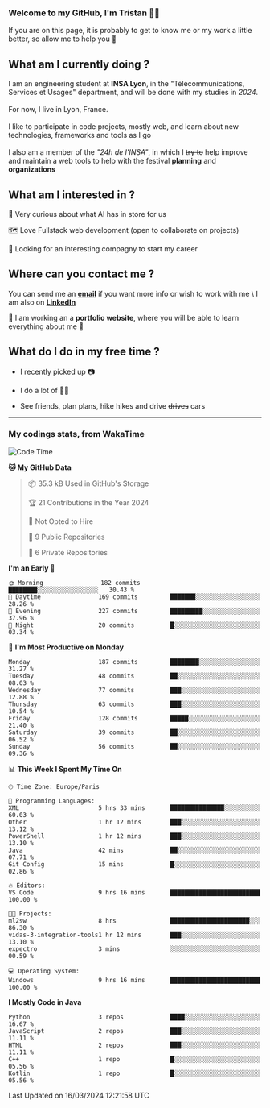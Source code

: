 ### Welcome to my GitHub, I'm Tristan 👨‍💻

If you are on this page, it is probably to get to know me or my work a little better, so allow me to help you 💁

## What am I currently doing ?

I am an engineering student at **INSA Lyon**, in the "Télécommunications, Services et Usages" department, and will be done with my studies in *2024*. \
\
For now, I live in Lyon, France. \
\
I like to participate in code projects, mostly web, and learn about new technologies, frameworks and tools as I go
\
\
I also am a member of the *"24h de l'INSA"*, in which I ~~try to~~  help improve and maintain a web tools to help with the festival **planning** and **organizations**

## What am I interested in ?
   
   🤖 Very curious about what AI has in store for us
   
   🗺️ Love Fullstack web development (open to collaborate on projects)

   🤔 Looking for an interesting compagny to start my career

## Where can you contact me ?

You can send me an **[email](mailto:tristan.dve@gmail.com)** if you want more info or wish to work with me \\
I am also on **[LinkedIn](https://www.linkedin.com/in/tristan-devin/)**

🚧 I am working an a **portfolio website**, where you will be able to learn everything about me 🚧

## What do I do in my free time ?

 - I recently picked up 📷
   
 - I do a lot of 🧗‍♂️
   
 - See friends, plan plans, hike hikes and drive ~~drives~~ cars

---
### My codings stats, from WakaTime

<!--START_SECTION:waka-->
![Code Time](http://img.shields.io/badge/Code%20Time-335%20hrs%2015%20mins-blue)

**🐱 My GitHub Data** 

> 📦 35.3 kB Used in GitHub's Storage 
 > 
> 🏆 21 Contributions in the Year 2024
 > 
> 🚫 Not Opted to Hire
 > 
> 📜 9 Public Repositories 
 > 
> 🔑 6 Private Repositories 
 > 
**I'm an Early 🐤** 

```text
🌞 Morning                182 commits         ████████░░░░░░░░░░░░░░░░░   30.43 % 
🌆 Daytime                169 commits         ███████░░░░░░░░░░░░░░░░░░   28.26 % 
🌃 Evening                227 commits         █████████░░░░░░░░░░░░░░░░   37.96 % 
🌙 Night                  20 commits          █░░░░░░░░░░░░░░░░░░░░░░░░   03.34 % 
```
📅 **I'm Most Productive on Monday** 

```text
Monday                   187 commits         ████████░░░░░░░░░░░░░░░░░   31.27 % 
Tuesday                  48 commits          ██░░░░░░░░░░░░░░░░░░░░░░░   08.03 % 
Wednesday                77 commits          ███░░░░░░░░░░░░░░░░░░░░░░   12.88 % 
Thursday                 63 commits          ███░░░░░░░░░░░░░░░░░░░░░░   10.54 % 
Friday                   128 commits         █████░░░░░░░░░░░░░░░░░░░░   21.40 % 
Saturday                 39 commits          ██░░░░░░░░░░░░░░░░░░░░░░░   06.52 % 
Sunday                   56 commits          ██░░░░░░░░░░░░░░░░░░░░░░░   09.36 % 
```


📊 **This Week I Spent My Time On** 

```text
🕑︎ Time Zone: Europe/Paris

💬 Programming Languages: 
XML                      5 hrs 33 mins       ███████████████░░░░░░░░░░   60.03 % 
Other                    1 hr 12 mins        ███░░░░░░░░░░░░░░░░░░░░░░   13.12 % 
PowerShell               1 hr 12 mins        ███░░░░░░░░░░░░░░░░░░░░░░   13.10 % 
Java                     42 mins             ██░░░░░░░░░░░░░░░░░░░░░░░   07.71 % 
Git Config               15 mins             █░░░░░░░░░░░░░░░░░░░░░░░░   02.86 % 

🔥 Editors: 
VS Code                  9 hrs 16 mins       █████████████████████████   100.00 % 

🐱‍💻 Projects: 
ml2sw                    8 hrs               ██████████████████████░░░   86.30 % 
vidas-3-integration-tools1 hr 12 mins        ███░░░░░░░░░░░░░░░░░░░░░░   13.10 % 
expectro                 3 mins              ░░░░░░░░░░░░░░░░░░░░░░░░░   00.59 % 

💻 Operating System: 
Windows                  9 hrs 16 mins       █████████████████████████   100.00 % 
```

**I Mostly Code in Java** 

```text
Python                   3 repos             ████░░░░░░░░░░░░░░░░░░░░░   16.67 % 
JavaScript               2 repos             ███░░░░░░░░░░░░░░░░░░░░░░   11.11 % 
HTML                     2 repos             ███░░░░░░░░░░░░░░░░░░░░░░   11.11 % 
C++                      1 repo              █░░░░░░░░░░░░░░░░░░░░░░░░   05.56 % 
Kotlin                   1 repo              █░░░░░░░░░░░░░░░░░░░░░░░░   05.56 % 
```




 Last Updated on 16/03/2024 12:21:58 UTC
<!--END_SECTION:waka-->
